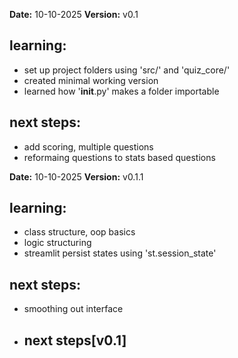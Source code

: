 **Date:** 10-10-2025
**Version:** v0.1
## learning:
- set up project folders using 'src/' and 'quiz_core/'
- created minimal working version
- learned how '__init__.py' makes a folder importable
## next steps:
- add scoring, multiple questions
- reformaing questions to stats based questions

**Date:** 10-10-2025
**Version:** v0.1.1
## learning:
- class structure, oop basics
- logic structuring
- streamlit persist states using 'st.session_state'
## next steps:
- smoothing out interface
- ## next steps[v0.1]